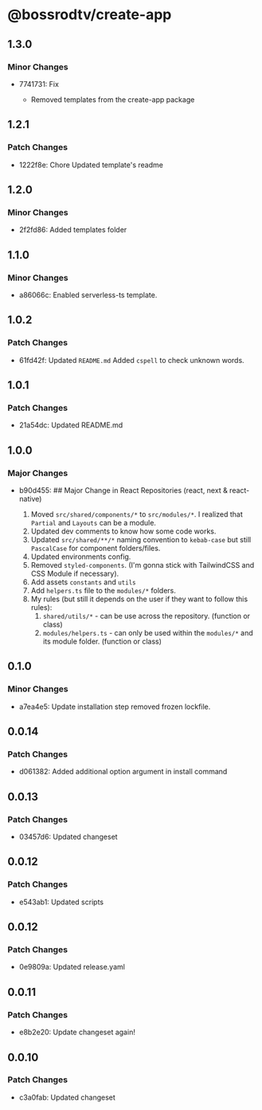 # @bossrodtv/create-app

## 1.3.0

### Minor Changes

- 7741731: Fix

  - Removed templates from the create-app package

## 1.2.1

### Patch Changes

- 1222f8e: Chore
  Updated template's readme

## 1.2.0

### Minor Changes

- 2f2fd86: Added templates folder

## 1.1.0

### Minor Changes

- a86066c: Enabled serverless-ts template.

## 1.0.2

### Patch Changes

- 61fd42f: Updated `README.md`
  Added `cspell` to check unknown words.

## 1.0.1

### Patch Changes

- 21a54dc: Updated README.md

## 1.0.0

### Major Changes

- b90d455: ## Major Change in React Repositories (react, next & react-native)

  1. Moved `src/shared/components/*` to `src/modules/*`. I realized that `Partial` and `Layouts` can be a module.
  2. Updated dev comments to know how some code works.
  3. Updated `src/shared/**/*` naming convention to `kebab-case` but still `PascalCase` for component folders/files.
  4. Updated environments config.
  5. Removed `styled-components`. (I'm gonna stick with TailwindCSS and CSS Module if necessary).
  6. Add assets `constants` and `utils`
  7. Add `helpers.ts` file to the `modules/*` folders.
  8. My rules (but still it depends on the user if they want to follow this rules):
     1. `shared/utils/*` - can be use across the repository. (function or class)
     2. `modules/helpers.ts` - can only be used within the `modules/*` and its module folder. (function or class)

## 0.1.0

### Minor Changes

- a7ea4e5: Update installation step removed frozen lockfile.

## 0.0.14

### Patch Changes

- d061382: Added additional option argument in install command

## 0.0.13

### Patch Changes

- 03457d6: Updated changeset

## 0.0.12

### Patch Changes

- e543ab1: Updated scripts

## 0.0.12

### Patch Changes

- 0e9809a: Updated release.yaml

## 0.0.11

### Patch Changes

- e8b2e20: Update changeset again!

## 0.0.10

### Patch Changes

- c3a0fab: Updated changeset
